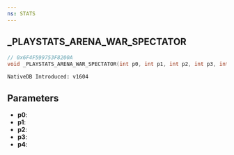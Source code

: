 ```yaml
---
ns: STATS
---
```

## _PLAYSTATS_ARENA_WAR_SPECTATOR

```c
// 0x6F4F599753F8200A
void _PLAYSTATS_ARENA_WAR_SPECTATOR(int p0, int p1, int p2, int p3, int p4);
```

```
NativeDB Introduced: v1604
```

## Parameters
* **p0**:
* **p1**:
* **p2**:
* **p3**:
* **p4**:
